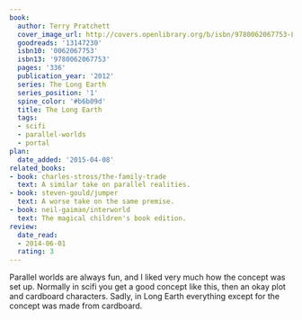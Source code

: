 ```yaml
---
book:
  author: Terry Pratchett
  cover_image_url: http://covers.openlibrary.org/b/isbn/9780062067753-L.jpg
  goodreads: '13147230'
  isbn10: '0062067753'
  isbn13: '9780062067753'
  pages: '336'
  publication_year: '2012'
  series: The Long Earth
  series_position: '1'
  spine_color: '#b6b09d'
  title: The Long Earth
  tags:
  - scifi
  - parallel-worlds
  - portal
plan:
  date_added: '2015-04-08'
related_books:
- book: charles-stross/the-family-trade
  text: A similar take on parallel realities.
- book: steven-gould/jumper
  text: A worse take on the same premise.
- book: neil-gaiman/interworld
  text: The magical children's book edition.
review:
  date_read:
  - 2014-06-01
  rating: 3
---
```

Parallel worlds are always fun, and I liked very much how the concept was set up. Normally in scifi you get a good
concept like this, then an okay plot and cardboard characters. Sadly, in Long Earth everything except for the concept
was made from cardboard.

